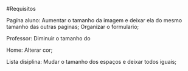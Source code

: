 #Requisitos 

Pagína aluno: 
Aumentar o tamanho da imagem e deixar ela do mesmo tamanho das outras paginas; 
Organizar o formulario;

Professor: Diminuir o tamanho do

Home: Alterar cor;

Lista disiplina: Mudar o tamanho dos espaços e deixar todos iguais;
